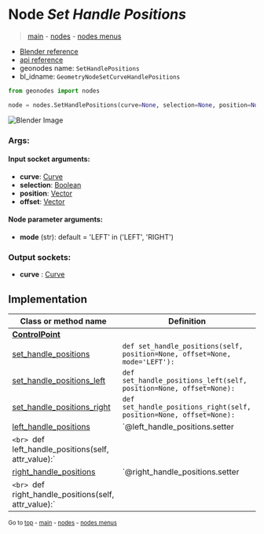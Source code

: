 # Node *Set Handle Positions*

> [main](../structure.md) - [nodes](nodes.md) - [nodes menus](nodes_menus.md)

- [Blender reference](https://docs.blender.org/manual/en/latest/modeling/geometry_nodes/curve/set_handle_positions.html)
- [api reference](https://docs.blender.org/api/current/bpy.types.GeometryNodeSetCurveHandlePositions.html)
- geonodes name: `SetHandlePositions`
- bl_idname: `GeometryNodeSetCurveHandlePositions`

```python
from geonodes import nodes

node = nodes.SetHandlePositions(curve=None, selection=None, position=None, offset=None, mode='LEFT')
```

![Blender Image](https://docs.blender.org/manual/en/latest/_images/node-types_GeometryNodeSetCurveHandlePositions.webp)

### Args:

#### Input socket arguments:

- **curve**: [Curve](Curve.md)
- **selection**: [Boolean](Boolean.md)
- **position**: [Vector](Vector.md)
- **offset**: [Vector](Vector.md)

#### Node parameter arguments:

- **mode** (str): default = 'LEFT' in ('LEFT', 'RIGHT')

### Output sockets:

- **curve** : [Curve](Curve.md)

## Implementation

| Class or method name | Definition |
|----------------------|------------|
| **[ControlPoint](ControlPoint.md)** |
| [set_handle_positions](ControlPoint.md#set_handle_positions) | `def set_handle_positions(self, position=None, offset=None, mode='LEFT'):` |
| [set_handle_positions_left](ControlPoint.md#set_handle_positions_left) | `def set_handle_positions_left(self, position=None, offset=None):` |
| [set_handle_positions_right](ControlPoint.md#set_handle_positions_right) | `def set_handle_positions_right(self, position=None, offset=None):` |
| [left_handle_positions](ControlPoint.md#left_handle_positions) | `@left_handle_positions.setter
`<br> `def left_handle_positions(self, attr_value):` |
| [right_handle_positions](ControlPoint.md#right_handle_positions) | `@right_handle_positions.setter
`<br> `def right_handle_positions(self, attr_value):` |

<sub>Go to [top](#node-Set-Handle-Positions) - [main](../structure.md) - [nodes](nodes.md) - [nodes menus](nodes_menus.md)</sub>

